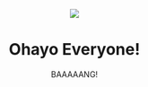 <p align="center"><img src="https://media0.giphy.com/media/4NAhZiqIdmHSw/giphy.gif"></p>

<p align="center"><h1 align="center">Ohayo Everyone!</h1></p>
<p align="center">BAAAAANG!</p>
